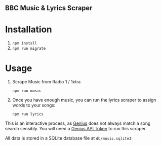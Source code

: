 BBC Music & Lyrics Scraper
---

# Installation

1. `npm install`
2. `npm run migrate`

# Usage

1. Scrape Music from Radio 1 / 1xtra

    `npm run music`

2. Once you have enough music, you can run the lyrics scraper to assign words to
   your songs:

    `npm run lyrics`

  This is an interactive process, as [Genius](genius.com) does not always match
  a song search sensibly. You will need a [Genius API
  Token](https://docs.genius.com/) to run this scraper.

All data is stored in a SQLite database file at `db/music.sqlite3`
